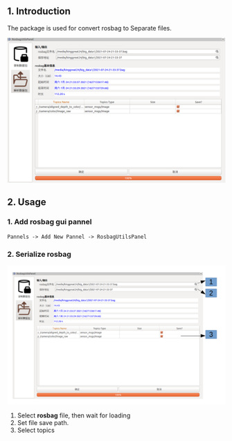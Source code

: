 ## 1. Introduction

The package is used for convert rosbag to Separate files. 

![](rosbag_gui_pannel.png)



## 2. Usage

### 1. Add rosbag gui pannel

```
Pannels -> Add New Pannel -> RosbagUtilsPanel
```

### 2. Serialize rosbag

![](rosbag_gui_pannel_process.png)

1. Select **rosbag** file, then wait for loading
2. Set file save path.
3. Select topics